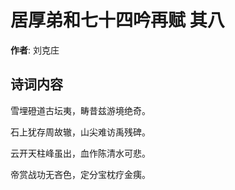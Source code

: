 # 居厚弟和七十四吟再赋  其八

**作者**: 刘克庄

## 诗词内容

雪埋磴道古坛夷，畴昔兹游境绝奇。

石上犹存周故辙，山尖难访禹残碑。

云开天柱峰虽出，血作陈清水可悲。

帝赏战功无吝色，定分宝枕疗金痍。


